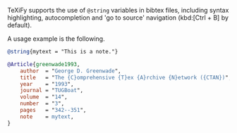 TeXiFy supports the use of `@string` variables in bibtex files, including syntax highlighting, autocompletion and 'go to source' navigation (kbd:[Ctrl + B] by default).

A usage example is the following.
```bibtex
@string{mytext = "This is a note."}

@Article{greenwade1993,
    author  = "George D. Greenwade",
    title   = "The {C}omprehensive {T}ex {A}rchive {N}etwork ({CTAN})",
    year    = "1993",
    journal = "TUGBoat",
    volume  = "14",
    number  = "3",
    pages   = "342--351",
    note    = mytext,
}
```

